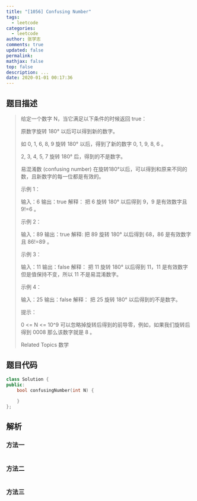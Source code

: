 ```yaml
---
title: "[1056] Confusing Number"
tags:
  - leetcode
categories:
  - leetcode
author: 张学志
comments: true
updated: false
permalink:
mathjax: false
top: false
description: ...
date: 2020-01-01 00:17:36
---
```


## 题目描述

> 给定一个数字 N，当它满足以下条件的时候返回 true： 
> 
> 原数字旋转 180° 以后可以得到新的数字。 
> 
> 如 0, 1, 6, 8, 9 旋转 180° 以后，得到了新的数字 0, 1, 9, 8, 6 。 
> 
> 2, 3, 4, 5, 7 旋转 180° 后，得到的不是数字。 
> 
> 易混淆数 (confusing number) 在旋转180°以后，可以得到和原来不同的数，且新数字的每一位都是有效的。 
> 
> 
> 
> 示例 1： 
> 
> 
> 
> 输入：6
> 输出：true
> 解释： 
> 把 6 旋转 180° 以后得到 9，9 是有效数字且 9!=6 。
> 
> 
> 示例 2： 
> 
> 
> 
> 输入：89
> 输出：true
> 解释: 
> 把 89 旋转 180° 以后得到 68，86 是有效数字且 86!=89 。
> 
> 
> 示例 3： 
> 
> 
> 
> 输入：11
> 输出：false
> 解释：
> 把 11 旋转 180° 以后得到 11，11 是有效数字但是值保持不变，所以 11 不是易混淆数字。 
> 
> 
> 示例 4： 
> 
> 
> 
> 输入：25
> 输出：false
> 解释：
> 把 25 旋转 180° 以后得到的不是数字。
> 
> 
> 
> 
> 提示： 
> 
> 
> 0 <= N <= 10^9 
> 可以忽略掉旋转后得到的前导零，例如，如果我们旋转后得到 0008 那么该数字就是 8 。 
> 
> Related Topics 数学

## 题目代码

```cpp
class Solution {
public:
    bool confusingNumber(int N) {
        
    }
};
```

## 解析

### 方法一

```cpp

```

### 方法二

```cpp

```

### 方法三

```cpp

```

